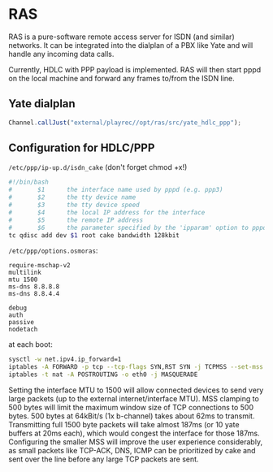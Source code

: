 RAS
=============
RAS is a pure-software remote access server for ISDN (and similar) networks.
It can be integrated into the dialplan of a PBX like Yate and will handle any incoming data calls.

Currently, HDLC with PPP payload is implemented.
RAS will then start pppd on the local machine and forward any frames to/from the ISDN line.

Yate dialplan
--------
```js
Channel.callJust("external/playrec//opt/ras/src/yate_hdlc_ppp");
```

Configuration for HDLC/PPP
--------
`/etc/ppp/ip-up.d/isdn_cake` (don't forget chmod +x!)

```bash
#!/bin/bash
#       $1      the interface name used by pppd (e.g. ppp3)
#       $2      the tty device name
#       $3      the tty device speed
#       $4      the local IP address for the interface
#       $5      the remote IP address
#       $6      the parameter specified by the 'ipparam' option to pppd
tc qdisc add dev $1 root cake bandwidth 128kbit
```

`/etc/ppp/options.osmoras`:
```
require-mschap-v2
multilink
mtu 1500
ms-dns 8.8.8.8
ms-dns 8.8.4.4

debug
auth
passive
nodetach
```

at each boot:
```bash
sysctl -w net.ipv4.ip_forward=1
iptables -A FORWARD -p tcp --tcp-flags SYN,RST SYN -j TCPMSS --set-mss 500
iptables -t nat -A POSTROUTING -o eth0 -j MASQUERADE
```

Setting the interface MTU to 1500 will allow connected devices to send very large packets (up to the external internet/interface MTU).
MSS clamping to 500 bytes will limit the maximum window size of TCP connections to 500 bytes.
500 bytes at 64kBit/s (1x b-channel) takes about 62ms to transmit.
Transmitting full 1500 byte packets will take almost 187ms (or 10 yate buffers at 20ms each), which would congest the interface for those 187ms.
Configuring the smaller MSS will improve the user experience considerably, as small packets like TCP-ACK, DNS, ICMP can be prioritized by cake and sent over the line before any large TCP packets are sent. 

